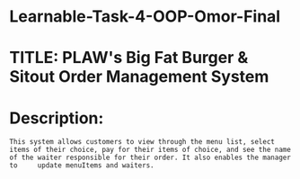 # Learnable-Task-4-OOP-Omor-Final

# TITLE: PLAW's Big Fat Burger & Sitout Order Management System
  # Description:
    This system allows customers to view through the menu list, select items of their choice, pay for their items of choice, and see the name of the waiter responsible for their order. It also enables the manager to     update menuItems and waiters.
